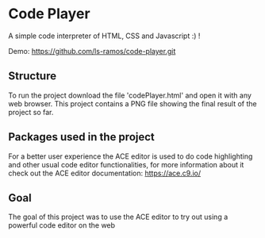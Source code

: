 # Code Player
A simple code interpreter of HTML, CSS and Javascript :) !

Demo: https://github.com/ls-ramos/code-player.git

## Structure
To run the project download the file 'codePlayer.html' and open it with any web browser.
This project contains a PNG file showing the final result of the project so far.

## Packages used in the project
For a better user experience the ACE editor is used to do code highlighting and other usual code editor functionalities, for more information about it check out the ACE editor documentation: https://ace.c9.io/

## Goal
The goal of this project was to use the ACE editor to try out using a powerful code editor on the web
